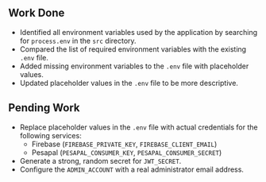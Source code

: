 ## Work Done

*   Identified all environment variables used by the application by searching for `process.env` in the `src` directory.
*   Compared the list of required environment variables with the existing `.env` file.
*   Added missing environment variables to the `.env` file with placeholder values.
*   Updated placeholder values in the `.env` file to be more descriptive.

## Pending Work

*   Replace placeholder values in the `.env` file with actual credentials for the following services:
    *   Firebase (`FIREBASE_PRIVATE_KEY`, `FIREBASE_CLIENT_EMAIL`)
    *   Pesapal (`PESAPAL_CONSUMER_KEY`, `PESAPAL_CONSUMER_SECRET`)
*   Generate a strong, random secret for `JWT_SECRET`.
*   Configure the `ADMIN_ACCOUNT` with a real administrator email address.
